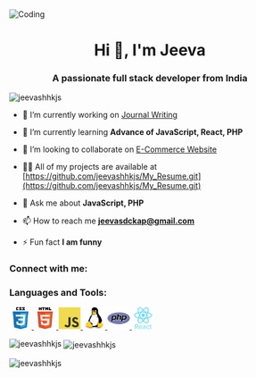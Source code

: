 <img align="center" alt="Coding" width="400" src="https://www.digitalsolutionservices.com/img/services/web%20development.gif" />
<h1 align="center">Hi 👋, I'm Jeeva</h1>
<h3 align="center">A passionate full stack developer from India</h3>

<p align="left"> <img src="https://komarev.com/ghpvc/?username=jeevashhkjs&label=Profile%20views&color=0e75b6&style=flat" alt="jeevashhkjs" /> </p>

- 🔭 I’m currently working on [Journal Writing](https://github.com/kishoreckd/Journal_Writing.git)

- 🌱 I’m currently learning **Advance of JavaScript, React, PHP**

- 👯 I’m looking to collaborate on [E-Commerce Website](https://github.com/Parasuramandckap/E-commerce_for_watch.git)

- 👨‍💻 All of my projects are available at [https://github.com/jeevashhkjs/My_Resume.git](https://github.com/jeevashhkjs/My_Resume.git)

- 💬 Ask me about **JavaScript, PHP**

- 📫 How to reach me **jeevasdckap@gmail.com**

- ⚡ Fun fact **I am funny**

<h3 align="left">Connect with me:</h3>
<p align="left">
</p>

<h3 align="left">Languages and Tools:</h3>
<p align="left"> <a href="https://www.w3schools.com/css/" target="_blank" rel="noreferrer"> <img src="https://raw.githubusercontent.com/devicons/devicon/master/icons/css3/css3-original-wordmark.svg" alt="css3" width="40" height="40"/> </a> <a href="https://www.w3.org/html/" target="_blank" rel="noreferrer"> <img src="https://raw.githubusercontent.com/devicons/devicon/master/icons/html5/html5-original-wordmark.svg" alt="html5" width="40" height="40"/> </a> <a href="https://developer.mozilla.org/en-US/docs/Web/JavaScript" target="_blank" rel="noreferrer"> <img src="https://raw.githubusercontent.com/devicons/devicon/master/icons/javascript/javascript-original.svg" alt="javascript" width="40" height="40"/> </a> <a href="https://www.linux.org/" target="_blank" rel="noreferrer"> <img src="https://raw.githubusercontent.com/devicons/devicon/master/icons/linux/linux-original.svg" alt="linux" width="40" height="40"/> </a> <a href="https://www.php.net" target="_blank" rel="noreferrer"> <img src="https://raw.githubusercontent.com/devicons/devicon/master/icons/php/php-original.svg" alt="php" width="40" height="40"/> </a> <a href="https://reactjs.org/" target="_blank" rel="noreferrer"> <img src="https://raw.githubusercontent.com/devicons/devicon/master/icons/react/react-original-wordmark.svg" alt="react" width="40" height="40"/> </a> </p>

<p><img align="left" src="https://github-readme-stats.vercel.app/api/top-langs?username=jeevashhkjs&show_icons=true&locale=en&layout=compact" alt="jeevashhkjs" /></p>

<p>&nbsp;<img align="center" src="https://github-readme-stats.vercel.app/api?username=jeevashhkjs&show_icons=true&locale=en" alt="jeevashhkjs" /></p>

<p><img align="center" src="https://github-readme-streak-stats.herokuapp.com/?user=jeevashhkjs&" alt="jeevashhkjs" /></p>

